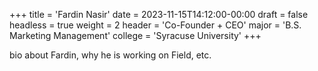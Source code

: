 +++
title = 'Fardin Nasir'
date = 2023-11-15T14:12:00-00:00
draft = false
headless = true
weight = 2
header = 'Co-Founder + CEO'
major = 'B.S. Marketing Management'
college = 'Syracuse University'
+++

bio about Fardin, why he is working on Field, etc.
